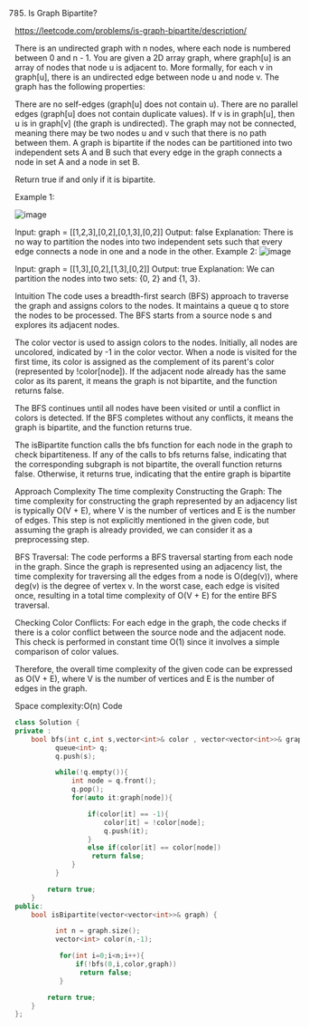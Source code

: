 785. Is Graph Bipartite?

https://leetcode.com/problems/is-graph-bipartite/description/

There is an undirected graph with n nodes, where each node is numbered between 0 and n - 1. You are given a 2D array graph, where graph[u] is an array of nodes that node u is adjacent to. More formally, for each v in graph[u], there is an undirected edge between node u and node v. The graph has the following properties:

There are no self-edges (graph[u] does not contain u).
There are no parallel edges (graph[u] does not contain duplicate values).
If v is in graph[u], then u is in graph[v] (the graph is undirected).
The graph may not be connected, meaning there may be two nodes u and v such that there is no path between them.
A graph is bipartite if the nodes can be partitioned into two independent sets A and B such that every edge in the graph connects a node in set A and a node in set B.

Return true if and only if it is bipartite.

 

Example 1:

![image](https://github.com/user-attachments/assets/f29e74bc-cb23-43d3-9370-2e36c4d44cd7)

Input: graph = [[1,2,3],[0,2],[0,1,3],[0,2]]
Output: false
Explanation: There is no way to partition the nodes into two independent sets such that every edge connects a node in one and a node in the other.
Example 2:
![image](https://github.com/user-attachments/assets/d6cf9726-58b3-4e98-9e90-b9019f2d25dc)


Input: graph = [[1,3],[0,2],[1,3],[0,2]]
Output: true
Explanation: We can partition the nodes into two sets: {0, 2} and {1, 3}.

Intuition
The code uses a breadth-first search (BFS) approach to traverse the graph and assigns colors to the nodes. It maintains a queue q to store the nodes to be processed. The BFS starts from a source node s and explores its adjacent nodes.

The color vector is used to assign colors to the nodes. Initially, all nodes are uncolored, indicated by -1 in the color vector. When a node is visited for the first time, its color is assigned as the complement of its parent's color (represented by !color[node]). If the adjacent node already has the same color as its parent, it means the graph is not bipartite, and the function returns false.

The BFS continues until all nodes have been visited or until a conflict in colors is detected. If the BFS completes without any conflicts, it means the graph is bipartite, and the function returns true.

The isBipartite function calls the bfs function for each node in the graph to check bipartiteness. If any of the calls to bfs returns false, indicating that the corresponding subgraph is not bipartite, the overall function returns false. Otherwise, it returns true, indicating that the entire graph is bipartite

Approach
Complexity
The time complexity
Constructing the Graph: The time complexity for constructing the graph represented by an adjacency list is typically O(V + E), where V is the number of vertices and E is the number of edges. This step is not explicitly mentioned in the given code, but assuming the graph is already provided, we can consider it as a preprocessing step.

BFS Traversal: The code performs a BFS traversal starting from each node in the graph. Since the graph is represented using an adjacency list, the time complexity for traversing all the edges from a node is O(deg(v)), where deg(v) is the degree of vertex v. In the worst case, each edge is visited once, resulting in a total time complexity of O(V + E) for the entire BFS traversal.

Checking Color Conflicts: For each edge in the graph, the code checks if there is a color conflict between the source node and the adjacent node. This check is performed in constant time O(1) since it involves a simple comparison of color values.

Therefore, the overall time complexity of the given code can be expressed as O(V + E), where V is the number of vertices and E is the number of edges in the graph.

Space complexity:O(n)
Code


```cpp
class Solution {
private :
    bool bfs(int c,int s,vector<int>& color , vector<vector<int>>& graph){
          queue<int> q;
          q.push(s);

          while(!q.empty()){
              int node = q.front();
              q.pop();
              for(auto it:graph[node]){

                  if(color[it] == -1){
                      color[it] = !color[node];
                      q.push(it);
                  }
                  else if(color[it] == color[node])
                   return false;
              }
          }

        return true;  
    }
public:
    bool isBipartite(vector<vector<int>>& graph) {

          int n = graph.size();
          vector<int> color(n,-1);

           for(int i=0;i<n;i++){
               if(!bfs(0,i,color,graph))
                return false;
           }

        return true;
    }
};

```

